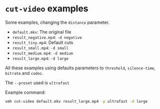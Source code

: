# `cut-video` examples

Some examples, changing the `distance` parameter.

- `default.mkv`: The original file
- `result_negative.mp4`: `-d negative`
- `result_tiny.mp4`: Default cuts
- `result_small.mp4`: `-d small`
- `result_medium.mp4`: `-d medium`
- `result_large.mp4`: `-d large`

All these examples using defaults parameters to `threshold`, `silence-time`, `bitrate` and `codec`.

The `--preset` used is `ultrafast`

Example command:

```bash
vmh cut-video default.mkv result_large.mp4 -p ultrafast -d large
```
